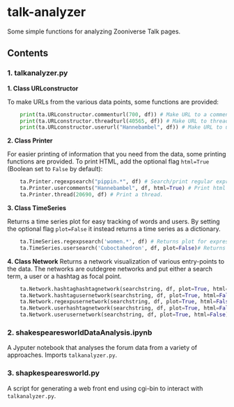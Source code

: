 # talk-analyzer
Some simple functions for analyzing Zooniverse Talk pages.


## Contents

### 1. talkanalyzer.py

**1. Class URLconstructor**

To make URLs from the various data points, some functions are provided:

```Python
    print(ta.URLconstructor.commenturl(700, df)) # Make URL to a comment
    print(ta.URLconstructor.threadturl(40565, df)) # Make URL to thread
    print(ta.URLconstructor.userurl("Hannebambel", df)) # Make URL to user
```


**2. Class Printer**

For easier printing of information that you need from the data, some printing functions are provided. To print HTML, add the optional flag `html=True` (Boolean set to ``False`` by default):

```Python
    ta.Printer.regexpsearch("pippin.*", df) # Search/print regular expression
    ta.Printer.usercomments("Hannebambel", df, html=True) # Print html comments from specific user
    ta.Printer.thread(20690, df) # Print a thread.
```

**3. Class TimeSeries**

Returns a time series plot for easy tracking of words and users. By setting the optional flag `plot=False` it instead returns a time series as a dictionary.

```Python
    ta.TimeSeries.regexpsearch('women.*', df) # Returns plot for expression "women" / day.
    ta.TimeSeries.usersearch('Cuboctahedron', df, plot=False)# Returns time series as dictionary for user.
```

**4. Class Network**
Returns a network visualization of various entry-points to the data. The networks are outdegree networks and put either a search term, a user or a hashtag as focal point.


````Python
    ta.Network.hashtaghashtagnetwork(searchstring, df, plot=True, html=False)
    ta.Network.hashtagusernetwork(searchstring, df, plot=True, html=False)
    ta.Network.regexpusernetwork(searchstring, df, plot=True, html=False)
    ta.Network.userhashtagnetwork(searchstring, df, plot=True, html=False)
    ta.Network.userusernetwork(searchstring, df, plot=True, html=False)
````

### 2. shakespearesworldDataAnalysis.ipynb
A Jyputer notebook that analyses the forum data from a variety of approaches. Imports ``talkanalyzer.py``.

### 3. shapkespearesworld.py
A script for generating a web front end using cgi-bin to interact with
``talkanalyzer.py``.
